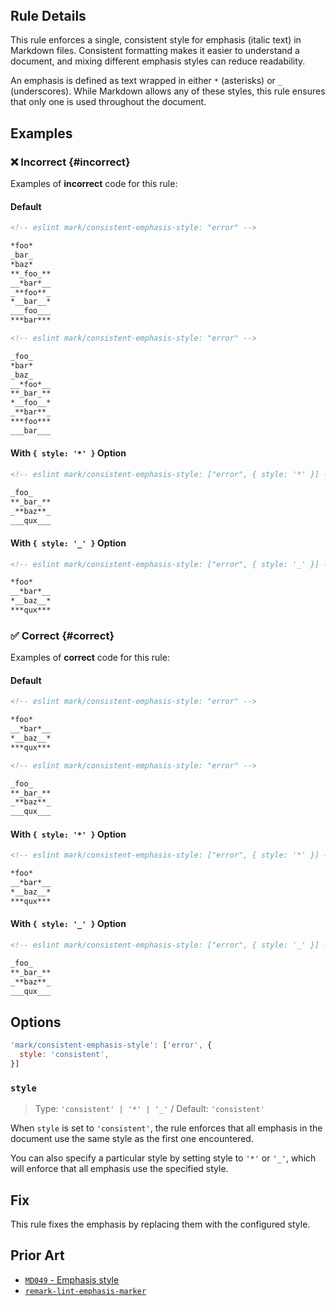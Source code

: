 <!-- markdownlint-disable-next-line no-inline-html first-line-h1 -->
<header v-html="$frontmatter.rule"></header>

## Rule Details

This rule enforces a single, consistent style for emphasis (italic text) in Markdown files. Consistent formatting makes it easier to understand a document, and mixing different emphasis styles can reduce readability.

An emphasis is defined as text wrapped in either `*` (asterisks) or `_` (underscores). While Markdown allows any of these styles, this rule ensures that only one is used throughout the document.

## Examples

### :x: Incorrect {#incorrect}

Examples of **incorrect** code for this rule:

#### Default

```md eslint-check
<!-- eslint mark/consistent-emphasis-style: "error" -->

*foo*
_bar_
*baz*
**_foo_**
__*bar*__
_**foo**_
*__bar__*
___foo___
***bar***
```

```md eslint-check
<!-- eslint mark/consistent-emphasis-style: "error" -->

_foo_
*bar*
_baz_
__*foo*__
**_bar_**
*__foo__*
_**bar**_
***foo***
___bar___
```

#### With `{ style: '*' }` Option

```md eslint-check
<!-- eslint mark/consistent-emphasis-style: ["error", { style: '*' }] -->

_foo_
**_bar_**
_**baz**_
___qux___
```

#### With `{ style: '_' }` Option

```md eslint-check
<!-- eslint mark/consistent-emphasis-style: ["error", { style: '_' }] -->

*foo*
__*bar*__
*__baz__*
***qux***
```

### :white_check_mark: Correct {#correct}

Examples of **correct** code for this rule:

#### Default

```md eslint-check
<!-- eslint mark/consistent-emphasis-style: "error" -->

*foo*
__*bar*__
*__baz__*
***qux***
```

```md eslint-check
<!-- eslint mark/consistent-emphasis-style: "error" -->

_foo_
**_bar_**
_**baz**_
___qux___
```

#### With `{ style: '*' }` Option

```md eslint-check
<!-- eslint mark/consistent-emphasis-style: ["error", { style: '*' }] -->

*foo*
__*bar*__
*__baz__*
***qux***
```

#### With `{ style: '_' }` Option

```md eslint-check
<!-- eslint mark/consistent-emphasis-style: ["error", { style: '_' }] -->

_foo_
**_bar_**
_**baz**_
___qux___
```

## Options

```js
'mark/consistent-emphasis-style': ['error', {
  style: 'consistent',
}]
```

### `style`

> Type: `'consistent' | '*' | '_'` / Default: `'consistent'`

When `style` is set to `'consistent'`, the rule enforces that all emphasis in the document use the same style as the first one encountered.

You can also specify a particular style by setting style to `'*'` or `'_'`, which will enforce that all emphasis use the specified style.

## Fix

This rule fixes the emphasis by replacing them with the configured style.

## Prior Art

- [`MD049` - Emphasis style](https://github.com/DavidAnson/markdownlint/blob/main/doc/md049.md#md049---emphasis-style)
- [`remark-lint-emphasis-marker`](https://github.com/remarkjs/remark-lint/tree/main/packages/remark-lint-emphasis-marker#remark-lint-emphasis-marker)
